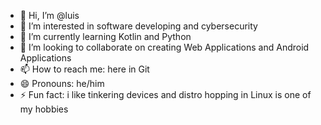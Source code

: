 - 👋 Hi, I’m @luis
- 👀 I’m interested in software developing and cybersecurity
- 🌱 I’m currently learning Kotlin and Python
- 💞️ I’m looking to collaborate on creating Web Applications and Android Applications
- 📫 How to reach me: here in Git
- 😄 Pronouns: he/him
- ⚡ Fun fact: i like tinkering devices and distro hopping in Linux is one of my hobbies

<!---
luismahusay/luismahusay is a ✨ special ✨ repository because its `README.md` (this file) appears on your GitHub profile.
You can click the Preview link to take a look at your changes.
--->

